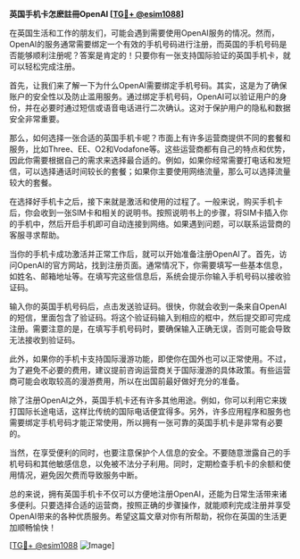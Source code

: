 **英国手机卡怎麽註冊OpenAI [[TG💪+ @esim1088](https://t.me/s/esim1088)]**

在英国生活和工作的朋友们，可能会遇到需要使用OpenAI服务的情况。然而，OpenAI的服务通常需要绑定一个有效的手机号码进行注册，而英国的手机号码是否能够顺利注册呢？答案是肯定的！只要你有一张支持国际验证的英国手机卡，就可以轻松完成注册。

首先，让我们来了解一下为什么OpenAI需要绑定手机号码。其实，这是为了确保账户的安全性以及防止滥用服务。通过绑定手机号码，OpenAI可以验证用户的身份，并在必要时通过短信或语音电话进行二次确认。这对于保护用户的隐私和数据安全非常重要。

那么，如何选择一张合适的英国手机卡呢？市面上有许多运营商提供不同的套餐和服务，比如Three、EE、O2和Vodafone等。这些运营商都有自己的特点和优势，因此你需要根据自己的需求来选择最合适的。例如，如果你经常需要打电话和发短信，可以选择通话时间较长的套餐；如果你主要使用网络流量，那么可以选择流量较大的套餐。

在选择好手机卡之后，接下来就是激活和使用的过程了。一般来说，购买手机卡后，你会收到一张SIM卡和相关的说明书。按照说明书上的步骤，将SIM卡插入你的手机中，然后开启手机即可自动连接到网络。如果遇到问题，可以联系运营商的客服寻求帮助。

当你的手机卡成功激活并正常工作后，就可以开始准备注册OpenAI了。首先，访问OpenAI的官方网站，找到注册页面。通常情况下，你需要填写一些基本信息，如姓名、邮箱地址等。在填写完这些信息后，系统会提示你输入手机号码以接收验证码。

输入你的英国手机号码后，点击发送验证码。很快，你就会收到一条来自OpenAI的短信，里面包含了验证码。将这个验证码输入到相应的框中，然后提交即可完成注册。需要注意的是，在填写手机号码时，要确保输入正确无误，否则可能会导致无法接收到验证码。

此外，如果你的手机卡支持国际漫游功能，即使你在国外也可以正常使用。不过，为了避免不必要的费用，建议提前咨询运营商关于国际漫游的具体政策。有些运营商可能会收取较高的漫游费用，所以在出国前最好做好充分的准备。

除了注册OpenAI之外，英国手机卡还有许多其他用途。例如，你可以利用它来拨打国际长途电话，这样比传统的国际电话便宜得多。另外，许多应用程序和服务也需要绑定手机号码才能正常使用，所以拥有一张可靠的英国手机卡是非常有必要的。

当然，在享受便利的同时，也要注意保护个人信息的安全。不要随意泄露自己的手机号码和其他敏感信息，以免被不法分子利用。同时，定期检查手机卡的余额和使用情况，避免因欠费而导致服务中断。

总的来说，拥有英国手机卡不仅可以方便地注册OpenAI，还能为日常生活带来诸多便利。只要选择合适的运营商，按照正确的步骤操作，就能顺利完成注册并享受OpenAI带来的各种优质服务。希望这篇文章对你有所帮助，祝你在英国的生活更加顺畅愉快！

[[TG💪+ @esim1088](https://t.me/s/esim1088) ![Image](https://i.postimg.cc/4NQfJmqS/Snipaste-2025-05-13-00-14-12.png)]